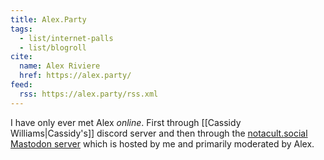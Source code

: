 ```yaml
---
title: Alex.Party
tags:
  - list/internet-palls
  - list/blogroll
cite:
  name: Alex Riviere
  href: https://alex.party/
feed:
  rss: https://alex.party/rss.xml
---
```


I have only ever met Alex _online_. First through [[Cassidy Williams|Cassidy's]] discord server and then through the [notacult.social Mastodon server](https://notacult.social/) which is hosted by me and primarily moderated by Alex.
